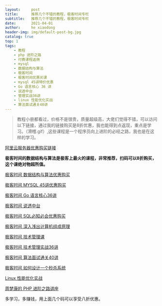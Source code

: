 ```yaml
---
layout:     post
title:      推荐几个不错的教程，极客时间专栏
subtitle:   推荐几个不错的教程，极客时间专栏
date:       2021-04-01
author:     he xiaodong
header-img: img/default-post-bg.jpg
catalog: true
top: 1
tags:
    - 教程
    - php 进阶之路
    - 付费课程返佣
    - mysql
    - 数据结构与算法
    - 极客时间
    - 极客时间优惠买课
    - mysql 45讲特价优惠
    - Go 语言核心 36 讲
    - 说透中台
    - 管理实战36讲
    - linux 性能优化实战
    - 算法面试通关40讲
---
```


> 教程小册都看过，价格不是很贵，质量超级高，大佬们觉得不错，可以访问以下链接，通过我的链接购买是8折优惠，我也能得到点返现，重点是学习。（滑稽.gif）,这些课程是一个程序员向上进阶的必经之路，我也是在这样的学习。

[阿里云服务器优惠购买链接](https://www.aliyun.com/minisite/goods?userCode=0amqgcs9)

**极客时间的数据结构与算法是极客上最火的课程，非常推荐，扫码可以8折购买，这个课绝对物超所值。**<br />

[极客时间 数据结构与算法优惠购买](https://time.geekbang.org/column/intro/126?tab=catalog&code=PwGMePbO-oBZQECwPc6vx0f5J6mjEiBj7gkZF9ig-ko%3D&utm_term=SPoster)

[极客时间 MYSQL 45讲优惠购买](https://time.geekbang.org/column/intro/139?tab=catalog&code=diIl3Av7In7p-TmrXqDVZ3CuXDaXfqJR4Ey-HR7L5tw%3D&utm_term=SPoster)

[极客时间 Go 语言核心36讲](https://time.geekbang.org/column/intro/112?code=Z12kgyvGlATwUJZwVZTiSRuyyxal9wmyNyjXtwLNPjY%3D&utm_term=SPoster)

[极客时间 说透中台](https://time.geekbang.org/column/intro/234?tab=catalog&code=FGy9EiQL0ccqsDCGyqEqM-AwZj2vO3hJEyWNObhfHxc%3D&utm_term=SPoster)

[极客时间 SQL必知必会优惠购买](https://time.geekbang.org/column/intro/192?tab=catalog&code=2DScTHuk5fm2TKSaqw-39RXQWV%2FC4-eoh2-mMbwMBM8%3D&utm_term=SPoster&page=A)

[极客时间 深入浅出计算机组成原理](https://time.geekbang.org/column/intro/170?tab=catalog&code=xkVfFIKX0gorq65YYPQWy1D0XaqCAUAZkGJnnkky-9U%3D&utm_term=SPoster)

[极客时间 技术管理课](https://time.geekbang.org/column/intro/49?code=YEWOh%2FodHyTUXACj61pm1S2ubmY8ERg2%2FckvSJB%2F3II%3D&utm_term=SPoster)

[极客时间 技术管理实战36讲](https://time.geekbang.org/column/intro/113?tab=catalog&code=F9swm9mmwsPWCzJmtqtLAXr9Uv%2FloJnODXBrpMdkzBU%3D&utm_term=SPoster)

[极客时间 算法面试通关40讲](https://time.geekbang.org/course/intro/130?code=eh3BHyG3lG7AVgwxWXsSgvRJZROaofNh-bg7Fu7lHU4%3D&utm_term=SPoster)

[极客时间 如何设计一个秒杀系统](https://time.geekbang.org/column/intro/127?tab=catalog&code=MudPOF524YqieuztAOWIy29NsH8rJCJyfd2kXAMvMho%3D&utm_term=SPoster)


[Linux 性能优化实战](https://time.geekbang.org/column/intro/140?tab=catalog&code=FIjdLWufKFEuwdPl06Lkq8B1e8wRB76pIPQX%2Fw%2FMLkw%3D&utm_term=SPoster)

[周梦康的 PHP 进阶之路讲座](https://segmentfault.com/ls/1650000011318558?r=bPqg5S)


多学习，多赚钱，用上面几个码可以享受八折优惠。
